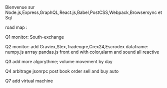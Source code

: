 
Bienvenue sur Node.js,Express,GraphQL,React.js,Babel,PostCSS,Webpack,Browsersync et Sql

road map :

Q1 monitor: South-exchange

Q2 monitor: add Graviex,Stex,Tradeogre,Crex24,Escrodex dataframe: numpy.js arrray pandas.js front end with color,alarm and sound all reactive

Q3 add more algorythme; volume movement by day

Q4 arbitrage jsonrpc post book order sell and buy auto

Q7 add virtual machine
